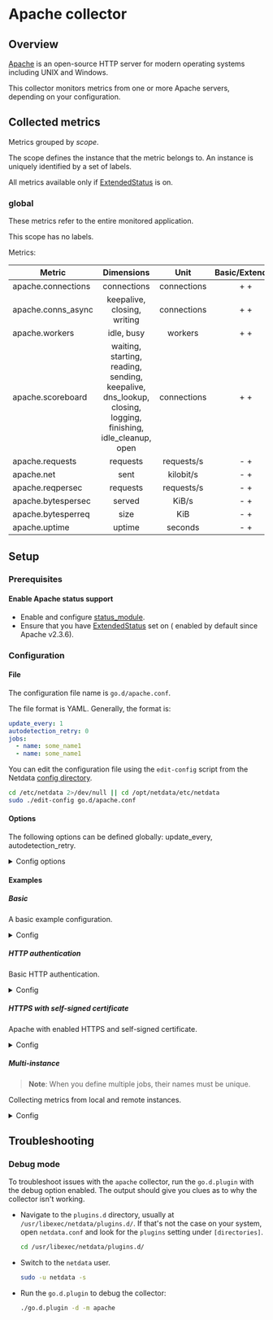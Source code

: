 # Apache collector

## Overview

[Apache](https://httpd.apache.org/) is an open-source HTTP server for modern operating systems including UNIX and
Windows.

This collector monitors metrics from one or more Apache servers, depending on your configuration.

## Collected metrics

Metrics grouped by *scope*.

The scope defines the instance that the metric belongs to. An instance is uniquely identified by a set of labels.

All metrics available only if [ExtendedStatus](https://httpd.apache.org/docs/2.4/mod/core.html#extendedstatus) is on.

### global

These metrics refer to the entire monitored application.

This scope has no labels.

Metrics:

| Metric             |                                                 Dimensions                                                  |    Unit     | Basic/Extended |
|--------------------|:-----------------------------------------------------------------------------------------------------------:|:-----------:|:--------------:|
| apache.connections |                                                 connections                                                 | connections |      + +       |
| apache.conns_async |                                         keepalive, closing, writing                                         | connections |      + +       |
| apache.workers     |                                                 idle, busy                                                  |   workers   |      + +       |
| apache.scoreboard  | waiting, starting, reading, sending, keepalive, dns_lookup, closing, logging, finishing, idle_cleanup, open | connections |      + +       |
| apache.requests    |                                                  requests                                                   | requests/s  |      - +       |
| apache.net         |                                                    sent                                                     |  kilobit/s  |      - +       |
| apache.reqpersec   |                                                  requests                                                   | requests/s  |      - +       |
| apache.bytespersec |                                                   served                                                    |    KiB/s    |      - +       |
| apache.bytesperreq |                                                    size                                                     |     KiB     |      - +       |
| apache.uptime      |                                                   uptime                                                    |   seconds   |      - +       |

## Setup

### Prerequisites

#### Enable Apache status support

- Enable and configure [status_module](https://httpd.apache.org/docs/2.4/mod/mod_status.html).
- Ensure that you have [ExtendedStatus](https://httpd.apache.org/docs/2.4/mod/mod_status.html#troubleshoot) set on (
  enabled by default since Apache v2.3.6).

### Configuration

#### File

The configuration file name is `go.d/apache.conf`.

The file format is YAML. Generally, the format is:

```yaml
update_every: 1
autodetection_retry: 0
jobs:
  - name: some_name1
  - name: some_name1
```

You can edit the configuration file using the `edit-config` script from the
Netdata [config directory](https://github.com/netdata/netdata/blob/master/docs/configure/nodes.md#the-netdata-config-directory).

```bash
cd /etc/netdata 2>/dev/null || cd /opt/netdata/etc/netdata
sudo ./edit-config go.d/apache.conf
```

#### Options

The following options can be defined globally: update_every, autodetection_retry.

<details>
<summary>Config options</summary>

|         Name         | Description                                                                                               |               Default               | Required |
|:--------------------:|-----------------------------------------------------------------------------------------------------------|:-----------------------------------:|:--------:|
|     update_every     | Data collection frequency.                                                                                |                  1                  |          |
| autodetection_retry  | Re-check interval in seconds. Zero means not to schedule re-check.                                        |                  0                  |          |
|         url          | Server URL.                                                                                               | http://127.0.0.1/server-status?auto |   yes    |
|       timeout        | HTTP request timeout.                                                                                     |                  1                  |          |
|       username       | Username for basic HTTP authentication.                                                                   |                                     |          |
|       password       | Password for basic HTTP authentication.                                                                   |                                     |          |
|      proxy_url       | Proxy URL.                                                                                                |                                     |          |
|    proxy_username    | Username for proxy basic HTTP authentication.                                                             |                                     |          |
|    proxy_password    | Password for proxy basic HTTP authentication.                                                             |                                     |          |
|        method        | HTTP request method.                                                                                      |                 GET                 |          |
|         body         | HTTP request body.                                                                                        |                                     |          |
|       headers        | HTTP request headers.                                                                                     |                                     |          |
| not_follow_redirects | Redirect handling policy. Controls whether the client follows redirects.                                  |                 no                  |          |
|   tls_skip_verify    | Server certificate chain and hostname validation policy. Controls whether the client performs this check. |                 no                  |          |
|        tls_ca        | Certification authority that the client uses when verifying the server's certificates.                    |                                     |          |
|       tls_cert       | Client TLS certificate.                                                                                   |                                     |          |
|       tls_key        | Client TLS key.                                                                                           |                                     |          |

</details>

#### Examples

##### Basic

A basic example configuration.
<details>
<summary>Config</summary>

```yaml
jobs:
  - name: local
    url: http://127.0.0.1/server-status?auto
```

</details>

##### HTTP authentication

Basic HTTP authentication.
<details>
<summary>Config</summary>

```yaml
jobs:
  - name: local
    url: http://127.0.0.1/server-status?auto
    username: username
    password: password
```

</details>

##### HTTPS with self-signed certificate

Apache with enabled HTTPS and self-signed certificate.
<details>
<summary>Config</summary>

```yaml
jobs:
  - name: local
    url: https://127.0.0.1/server-status?auto
    tls_skip_verify: yes
```

</details>

##### Multi-instance

> **Note**: When you define multiple jobs, their names must be unique.

Collecting metrics from local and remote instances.

<details>
<summary>Config</summary>

```yaml
jobs:
  - name: local
    url: http://127.0.0.1/server-status?auto

  - name: remote
    url: http://192.0.2.1/server-status?auto
```

</details>

## Troubleshooting

### Debug mode

To troubleshoot issues with the `apache` collector, run the `go.d.plugin` with the debug option enabled. The output
should give you clues as to why the collector isn't working.

- Navigate to the `plugins.d` directory, usually at `/usr/libexec/netdata/plugins.d/`. If that's not the case on
  your system, open `netdata.conf` and look for the `plugins` setting under `[directories]`.

  ```bash
  cd /usr/libexec/netdata/plugins.d/
  ```

- Switch to the `netdata` user.

  ```bash
  sudo -u netdata -s
  ```

- Run the `go.d.plugin` to debug the collector:

  ```bash
  ./go.d.plugin -d -m apache
  ```
